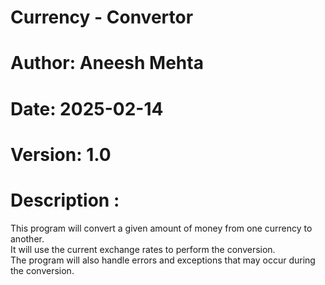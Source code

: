 # Currency - Convertor
# Author: Aneesh Mehta
# Date: 2025-02-14
# Version: 1.0
<h1> Description : </h1><p>This program will convert a given amount of money from one currency to another.
<br>It will use the current exchange rates to perform the conversion.
<br>The program will also handle errors and exceptions that may occur during the conversion.</p>
